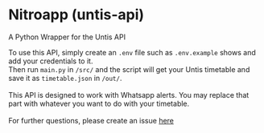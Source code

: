 # Nitroapp (untis-api)
A Python Wrapper for the Untis API

To use this API, simply create an `.env` file such as `.env.example` shows and add your credentials to it.<br>
Then run `main.py` in `/src/` and the script will get your Untis timetable and save it as `timetable.json` in `/out/`.<br><br>
This API is designed to work with Whatsapp alerts. You may replace that part with whatever you want to do with your timetable.<br><br>
For further questions, please create an issue [here](https://github.com/cns-nitroapp/untis-api/issues)
